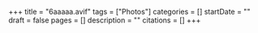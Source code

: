 +++
title = "6aaaaa.avif"
tags = ["Photos"]
categories = []
startDate = ""
draft = false
pages = []
description = ""
citations = []
+++
